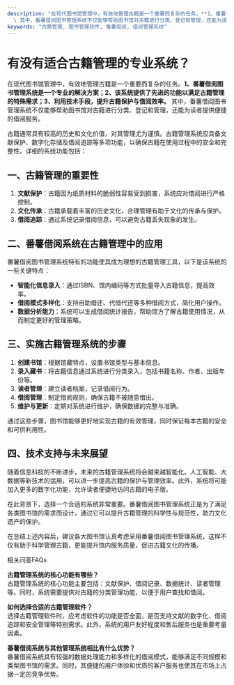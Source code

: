```yaml
---
description: "在现代图书馆管理中，有效地管理古籍是一个重要而复杂的任务。**1、番薯借阅图书管理系统是一个专业的解决方案；2、该系统提供了先进的功能以满足古籍管理的特殊需求；3、利用技术手段，提升古籍保护与借阅效率。**\
  \ 其中，番薯借阅图书管理系统不仅能够帮助图书馆对古籍进行分类、登记和管理，还能为读者提供便捷的借阅服务。"
keywords: "古籍管理, 图书管理软件, 番薯借阅, 借阅管理系统"
---
```

# 有没有适合古籍管理的专业系统？

在现代图书馆管理中，有效地管理古籍是一个重要而复杂的任务。**1、番薯借阅图书管理系统是一个专业的解决方案；2、该系统提供了先进的功能以满足古籍管理的特殊需求；3、利用技术手段，提升古籍保护与借阅效率。** 其中，番薯借阅图书管理系统不仅能够帮助图书馆对古籍进行分类、登记和管理，还能为读者提供便捷的借阅服务。

古籍通常具有较高的历史和文化价值，对其管理尤为谨慎。古籍管理系统应具备文献保护、数字化存储及借阅追踪等多项功能，以确保古籍在使用过程中的安全和完整性。详细的系统功能包括：

## **一、古籍管理的重要性**

1. **文献保护**：古籍因为纸质材料的脆弱性容易受到损害，系统应对借阅进行严格控制。
2. **文化传承**：古籍承载着丰富的历史文化，合理管理有助于文化的传承与保护。
3. **借阅追踪**：通过系统记录借阅信息，可以避免古籍丢失现象的发生。

## **二、番薯借阅系统在古籍管理中的应用**

番薯借阅图书管理系统特有的功能使其成为理想的古籍管理工具，以下是该系统的一些关键特点：

- **智能化信息录入**：通过ISBN、馆内编码等方式批量导入古籍信息，提高效率。
- **借阅模式多样化**：支持自助借还、代借代还等多种借阅方式，简化用户操作。
- **数据分析能力**：系统可以生成借阅统计报告，帮助馆方了解古籍使用情况，从而制定更好的管理策略。

## **三、实施古籍管理系统的步骤**

1. **创建书馆**：根据馆藏特点，设置书馆类型与基本信息。
2. **录入藏书**：将古籍信息通过系统进行分类录入，包括书籍名称、作者、出版年份等。
3. **读者管理**：建立读者档案，记录借阅行为。
4. **借阅管理**：制定借阅规则，确保古籍不被随意借出。
5. **维护与更新**：定期对系统进行维护，确保数据的完整与准确。

通过这些步骤，图书馆能够更好地实现古籍的有效管理，同时保证每本古籍的安全和可供利用性。

## **四、技术支持与未来展望**

随着信息科技的不断进步，未来的古籍管理系统将会越来越智能化。人工智能、大数据等新技术的运用，可以进一步提高古籍的保护与管理效率。此外，系统将可能加入更多的数字化功能，允许读者便捷地访问古籍的电子版。

在此背景下，选择一个合适的系统非常重要。番薯借阅图书管理系统正是为了满足各类图书馆的需求而设计，通过它可以提升古籍管理的科学性与规范性，助力文化遗产的保护。

在总结上述内容后，建议各大图书馆认真考虑采用番薯借阅图书管理系统，这样不仅有助于科学管理古籍，更能提升馆内服务质量，促进古籍文化的传播。

相关问答FAQs

**古籍管理系统的核心功能有哪些？**  
古籍管理系统的核心功能主要包括：文献保护、借阅记录、数据统计、读者管理等。同时，系统需要提供对古籍的分类管理功能，以便于用户查找和借阅。

**如何选择合适的古籍管理软件？**  
选择古籍管理软件时，应考虑软件的功能是否全面，是否支持文献的数字化、借阅追踪和安全管理等特别需求。此外，系统的用户友好程度和售后服务也是重要考量因素。

**番薯借阅系统与其他管理系统相比有什么优势？**  
番薯借阅系统具有较强的数据处理能力和多样化的借阅模式，能够满足不同规模和类型图书馆的需求。同时，其便捷的用户体验和优质的客户服务也使其在市场上占据一定的竞争优势。
